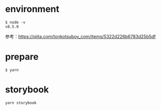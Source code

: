 # environment
```
$ node -v
v8.5.0
```
参考：https://qiita.com/tonkotsuboy_com/items/5322d226b6783d25b5df

# prepare
```
$ yarn
```

# storybook
```
yarn storybook
```

